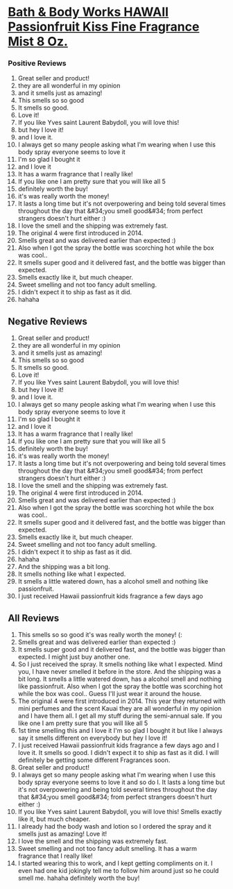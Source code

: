 # [Bath &amp; Body Works HAWAII Passionfruit Kiss Fine Fragrance Mist 8 Oz.](https://products.checkmycream.com/products/Bath-and-Body-Works-HAWAII-Passionfruit-Kiss-Fine-Fragrance-Mist-8-Oz..html)

### Positive Reviews

<ol>
      <li>Great seller and product!</li>
      <li>they are all wonderful in my opinion</li>
      <li>and it smells just as amazing!</li>
      <li>This smells so so good</li>
      <li>It smells so good.</li>
      <li>Love it!</li>
      <li>If you like Yves saint Laurent Babydoll, you will love this!</li>
      <li>but hey I love it!</li>
      <li>and I love it.</li>
      <li>I always get so many people asking what I&#x27;m wearing when I use this body spray everyone seems to love it</li>
      <li>I&#x27;m so glad I bought it</li>
      <li>and I love it</li>
      <li>It has a warm fragrance that I really like!</li>
      <li>If you like one I am pretty sure that you will like all 5</li>
      <li>definitely worth the buy!</li>
      <li>it&#x27;s was really worth the money!</li>
      <li>It lasts a long time but it&#x27;s not overpowering and being told several times throughout the day that &amp;#34;you smell good&amp;#34; from perfect strangers doesn&#x27;t hurt either :)</li>
      <li>I love the smell and the shipping was extremely fast.</li>
      <li>The original 4 were first introduced in 2014.</li>
      <li>Smells great and was delivered earlier than expected :)</li>
      <li>Also when I got the spray the bottle was scorching hot while the box was cool..</li>
      <li>It smells super good and it delivered fast, and the bottle was bigger than expected.</li>
      <li>Smells exactly like it, but much cheaper.</li>
      <li>Sweet smelling and not too fancy adult smelling.</li>
      <li>I didn&#x27;t expect it to ship as fast as it did.</li>
      <li>hahaha</li>
</ol>


<h2>Negative Reviews</h2>
<ol>
<li> Great seller and product!</li>
<li> they are all wonderful in my opinion</li>
<li> and it smells just as amazing!</li>
<li> This smells so so good</li>
<li> It smells so good.</li>
<li> Love it!</li>
<li> If you like Yves saint Laurent Babydoll, you will love this!</li>
<li> but hey I love it!</li>
<li> and I love it.</li>
<li> I always get so many people asking what I&#x27;m wearing when I use this body spray everyone seems to love it</li>
<li> I&#x27;m so glad I bought it</li>
<li> and I love it</li>
<li> It has a warm fragrance that I really like!</li>
<li> If you like one I am pretty sure that you will like all 5</li>
<li> definitely worth the buy!</li>
<li> it&#x27;s was really worth the money!</li>
<li> It lasts a long time but it&#x27;s not overpowering and being told several times throughout the day that &amp;#34;you smell good&amp;#34; from perfect strangers doesn&#x27;t hurt either :)</li>
<li> I love the smell and the shipping was extremely fast.</li>
<li> The original 4 were first introduced in 2014.</li>
<li> Smells great and was delivered earlier than expected :)</li>
<li> Also when I got the spray the bottle was scorching hot while the box was cool..</li>
<li> It smells super good and it delivered fast, and the bottle was bigger than expected.</li>
<li> Smells exactly like it, but much cheaper.</li>
<li> Sweet smelling and not too fancy adult smelling.</li>
<li> I didn&#x27;t expect it to ship as fast as it did.</li>
<li> hahaha</li>
<li> And the shipping was a bit long.</li>
<li> It smells nothing like what I expected.</li>
<li> It smells a little watered down, has a alcohol smell and nothing like passionfruit.</li>
<li> I just received Hawaii passionfruit kids fragrance a few days ago</li>
</ol>

<h2>All Reviews</h2>

<ol>
    <li> This smells so so good it&#x27;s was really worth the money! (:</li>
    <li> Smells great and was delivered earlier than expected :)</li>
    <li> It smells super good and it delivered fast, and the bottle was bigger than expected. I might just buy another one.</li>
    <li> So I just received the spray. It smells nothing like what I expected. Mind you, I have never smelled it before in the store. And the shipping was a bit long. It smells a little watered down, has a alcohol smell and nothing like passionfruit. Also when I got the spray the bottle was scorching hot while the box was cool.. Guess I&#x27;ll just wear it around the house.</li>
    <li> The original 4 were first introduced in 2014. This year they returned with mini perfumes and the scent Kauai they are all wonderful in my opinion and I have them all. I get all my stuff during the semi-annual sale. If you like one I am pretty sure that you will like all 5</li>
    <li> 1st time smelling this and I love it I&#x27;m so glad I bought it but like I always say it smells different on everybody but hey I love it!</li>
    <li> I just received Hawaii passionfruit kids fragrance a few days ago and I love it. It smells so good. I didn&#x27;t expect it to ship as fast as it did. I will definitely be getting some different Fragrances soon.</li>
    <li> Great seller and product!</li>
    <li> I always get so many people asking what I&#x27;m wearing when I use this body spray everyone seems to love it and so do I. It lasts a long time but it&#x27;s not overpowering and being told several times throughout the day that &amp;#34;you smell good&amp;#34; from perfect strangers doesn&#x27;t hurt either :)</li>
    <li> If you like Yves saint Laurent Babydoll, you will love this! Smells exactly like it, but much cheaper.</li>
    <li> I already had the body wash and lotion so I ordered the spray and it smells just as amazing! Love it!</li>
    <li> I love the smell and the shipping was extremely fast.</li>
    <li> Sweet smelling and not too fancy adult smelling. It has a warm fragrance that I really like!</li>
    <li> I started wearing this to work, and I kept getting compliments on it. I even had one kid jokingly tell me to follow him around just so he could smell me. hahaha definitely worth the buy!</li>
</ol>




